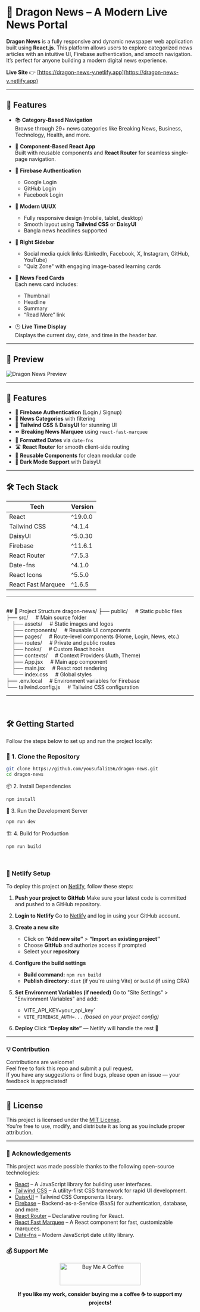 
# 📰 Dragon News – A Modern Live News Portal

**Dragon News** is a fully responsive and dynamic newspaper web application built using **React.js**. This platform allows users to explore categorized news articles with an intuitive UI, Firebase authentication, and smooth navigation. It’s perfect for anyone building a modern digital news experience.


**Live Site** 👉 [https://dragon-news-y.netlify.app](https://dragon-news-y.netlify.app)

---

## 🌟 Features

- 📚 **Category-Based Navigation**  
  Browse through 29+ news categories like Breaking News, Business, Technology, Health, and more.

- 🧱 **Component-Based React App**  
  Built with reusable components and **React Router** for seamless single-page navigation.

- 🔐 **Firebase Authentication**  
  - Google Login  
  - GitHub Login  
  - Facebook Login

- 🎨 **Modern UI/UX**  
  - Fully responsive design (mobile, tablet, desktop)  
  - Smooth layout using **Tailwind CSS** or **DaisyUI**  
  - Bangla news headlines supported

- 🧩 **Right Sidebar**  
  - Social media quick links (LinkedIn, Facebook, X, Instagram, GitHub, YouTube)  
  - "Quiz Zone" with engaging image-based learning cards

- 📰 **News Feed Cards**  
  Each news card includes:
  - Thumbnail
  - Headline
  - Summary
  - “Read More” link

- 🕒 **Live Time Display**  
  Displays the current day, date, and time in the header bar.

---

## 📸 Preview

![Dragon News Preview](https://raw.githubusercontent.com/yousufali156/dragon-news/main/public/dragon-news-preview.png) <!-- Optional: Update with your own screenshot -->

---

## 🚀 Features

- 🔐 **Firebase Authentication** (Login / Signup)
- 📰 **News Categories** with filtering
- 🎨 **Tailwind CSS** & **DaisyUI** for stunning UI
- ⏩ **Breaking News Marquee** using `react-fast-marquee`
- 📆 **Formatted Dates** via `date-fns`
- 🛣️ **React Router** for smooth client-side routing
- 🔁 **Reusable Components** for clean modular code
- 🌙 **Dark Mode Support** with DaisyUI

---

## 🛠️ Tech Stack

| Tech              | Version     |
|-------------------|-------------|
| React             | ^19.0.0     |
| Tailwind CSS      | ^4.1.4      |
| DaisyUI           | ^5.0.30     |
| Firebase          | ^11.6.1     |
| React Router      | ^7.5.3      |
| Date-fns          | ^4.1.0      |
| React Icons       | ^5.5.0      |
| React Fast Marquee| ^1.6.5      |

---
<br/>
## 📁 Project Structure
dragon-news/
├── public/     # Static public files<br/>
├── src/     # Main source folder<br/>
    ├── assets/     # Static images and logos<br/>
    ├── components/     # Reusable UI components<br/>
    ├── pages/     # Route-level components (Home, Login, News, etc.)<br/>
    ├── routes/     # Private and public routes<br/>
    ├── hooks/     # Custom React hooks<br/>
    ├── contexts/     # Context Providers (Auth, Theme)<br/>
    ├── App.jsx     # Main app component<br/>
    ├── main.jsx     # React root rendering<br/>
    └── index.css     # Global styles<br/>
├── .env.local     # Environment variables for Firebase<br/>
└── tailwind.config.js     # Tailwind CSS configuration<br/>


---
<br/>

## 🛠️ Getting Started

Follow the steps below to set up and run the project locally:

### 🧩 1. Clone the Repository

```bash
git clone https://github.com/yousufali156/dragon-news.git
cd dragon-news

```

📦 2. Install Dependencies

```bash
npm install

```
🔧 3. Run the Development Server

```bash
npm run dev
```


🏗️ 4. Build for Production

```bash
npm run build
```


<br/>




### 🔐 Netlify Setup

To deploy this project on [Netlify](https://www.netlify.com/), follow these steps:

1. **Push your project to GitHub**
   Make sure your latest code is committed and pushed to a GitHub repository.

2. **Login to Netlify**
   Go to [Netlify](https://www.netlify.com/) and log in using your GitHub account.

3. **Create a new site**
   - Click on **“Add new site”** > **“Import an existing project”**
   - Choose **GitHub** and authorize access if prompted
   - Select your **repository**

4. **Configure the build settings**
   - **Build command:** `npm run build`
   - **Publish directory:** `dist` (if you're using Vite) or `build` (if using CRA)

5. **Set Environment Variables (if needed)**
   Go to "Site Settings" > "Environment Variables" and add:
   
   - VITE_API_KEY=your_api_key`
   - `VITE_FIREBASE_AUTH=...` *(based on your project config)*
  

6. **Deploy**
   Click **“Deploy site”** — Netlify will handle the rest 🚀

---

### 💡 Contribution

Contributions are welcome!  
Feel free to fork this repo and submit a pull request.  
If you have any suggestions or find bugs, please open an issue — your feedback is appreciated!

---

## 📄 License

This project is licensed under the [MIT License](https://choosealicense.com/licenses/mit/).  
You're free to use, modify, and distribute it as long as you include proper attribution.

---

### 🙌 Acknowledgements

This project was made possible thanks to the following open-source technologies:

- [React](https://reactjs.org) – A JavaScript library for building user interfaces.
- [Tailwind CSS](https://tailwindcss.com) – A utility-first CSS framework for rapid UI development.
- [DaisyUI](https://daisyui.com) – Tailwind CSS Components library.
- [Firebase](https://firebase.google.com) – Backend-as-a-Service (BaaS) for authentication, database, and more.
- [React Router](https://reactrouter.com) – Declarative routing for React.
- [React Fast Marquee](https://www.npmjs.com/package/react-fast-marquee) – A React component for fast, customizable marquees.
- [Date-fns](https://date-fns.org) – Modern JavaScript date utility library.


### 💰 Support Me

<p align="center">
  <a href="https://buymeacoffee.com/yousufali156" target="_blank">
    <img src="https://cdn.buymeacoffee.com/buttons/v2/default-yellow.png" alt="Buy Me A Coffee" height="60" width="217" />
  </a>
</p>

<p align="center">
  <strong>If you like my work, consider buying me a coffee ☕ to support my projects!</strong>
</p>

